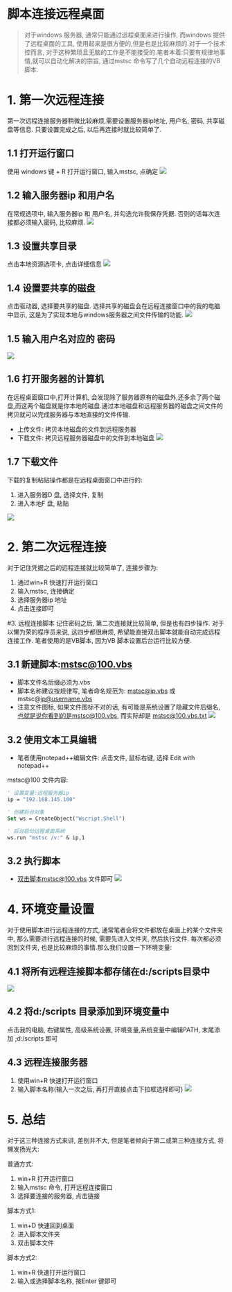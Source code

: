 # 脚本连接远程桌面
> 对于windows 服务器, 通常只能通过远程桌面来进行操作, 而windows 提供了远程桌面的工具, 使用起来是很方便的,但是也是比较麻烦的.对于一个技术控而言, 对于这种繁琐且无脑的工作是不能接受的.笔者本着:只要有规律地事情,就可以自动化解决的宗旨, 通过mstsc 命令写了几个自动远程连接的VB脚本.


# 1. 第一次远程连接
第一次远程连接服务器稍微比较麻烦,需要设置服务器ip地址, 用户名, 密码, 共享磁盘等信息. 只要设置完成之后, 以后再连接时就比较简单了.

## 1.1 打开运行窗口
使用 windows 键 + R 打开运行窗口, 输入mstsc, 点确定
![](/assets/win_2017-07-11_122535.png)

## 1.2 输入服务器ip 和用户名
在常规选项中, 输入服务器ip 和 用户名, 并勾选允许我保存凭据. 否则的话每次连接都必须输入密码, 比较麻烦.
![](/assets/win_2017-07-11_121443.png)

## 1.3 设置共享目录
点击本地资源选项卡, 点击详细信息
![](/assets/win_2017-07-11_121602.png)

## 1.4 设置要共享的磁盘
点击驱动器, 选择要共享的磁盘. 选择共享的磁盘会在远程连接窗口中的我的电脑中显示, 这是为了实现本地与windows服务器之间文件传输的功能.
![](/assets/win_2017-07-11_121642.png)

## 1.5 输入用户名对应的 密码
![](/assets/win_2017-07-11_121742.png)

## 1.6 打开服务器的计算机
在远程桌面窗口中,打开计算机, 会发现除了服务器原有的磁盘外,还多余了两个磁盘,而这两个磁盘就是你本地的磁盘.通过本地磁盘和远程服务器的磁盘之间文件的拷贝就可以完成服务器与本地直接的文件传输.
* 上传文件: 拷贝本地磁盘的文件到远程服务器
* 下载文件: 拷贝远程服务器磁盘中的文件到本地磁盘
![](/assets/win_2017-07-11_121859.png)

## 1.7 下载文件
下载的复制粘贴操作都是在远程桌面窗口中进行的:
1. 进入服务器D 盘, 选择文件, 复制
2. 进入本地F 盘, 粘贴

![](/assets/win_2017-07-11_123512.png)


# 2. 第二次远程连接
对于记住凭据之后的远程连接就比较简单了, 连接步骤为:
1. 通过win+R 快速打开运行窗口
2. 输入mstsc, 连接确定
3. 选择服务器ip 地址
4. 点击连接即可

#3. 远程连接脚本
记住密码之后, 第二次连接就比较简单, 但是也有四步操作. 对于以懒为荣的程序员来说, 这四步都很麻烦, 希望能直接双击脚本就能自动完成远程连接工作. 笔者使用的是VB脚本, 因为VB 脚本设置后台运行比较方便.

## 3.1 新建脚本:mstsc@100.vbs
* 脚本文件名后缀必须为.vbs
* 脚本名称建议按规律写, 笔者命名规范为: mstsc@ip.vbs  或  mstsc@ip@username.vbs
* 注意文件图标, 如果文件图标不对的话, 有可能是系统设置了隐藏文件后缀名, 也就是说你看到的是mstsc@100.vbs, 而实际却是 mstsc@100.vbs.txt
![](/assets/win_2017-07-11_134925.png)

## 3.2 使用文本工具编辑
* 笔者使用notepad++编辑文件: 点击文件, 鼠标右键, 选择 Edit with notepad++

mstsc@100 文件内容:
```vb
' 设置变量:远程服务器ip
ip = "192.168.145.100"

' 创建后台对象
Set ws = CreateObject("Wscript.Shell")

' 后台启动远程桌面系统
ws.run "mstsc /v:" & ip,1
```

## 3.2 执行脚本
* 双击脚本mstsc@100.vbs 文件即可
![](/assets/win_2017-07-11_133906.png)


# 4. 环境变量设置
对于使用脚本进行远程连接的方式, 通常笔者会将文件都放在桌面上的某个文件夹中, 那么需要进行远程连接的时候, 需要先进入文件夹, 然后执行文件. 每次都必须回到文件夹, 也是比较麻烦的事情.那么我们设置一下环境变量:

## 4.1 将所有远程连接脚本都存储在d:/scripts目录中
![](/assets/win_2017-07-11_134925.png)

## 4.2 将d:/scripts 目录添加到环境变量中
点击我的电脑, 右键属性, 高级系统设置, 环境变量,系统变量中编辑PATH, 末尾添加 ;d:/scripts 即可

## 4.3 远程连接服务器
1. 使用win+R  快速打开运行窗口
2. 输入脚本名称(输入一次之后, 再打开直接点击下拉框选择即可)
![](/assets/win_2017-07-11_141700.png)

# 5. 总结
对于这三种连接方式来讲, 差别并不大, 但是笔者倾向于第二或第三种连接方式, 将懒发扬光大:

普通方式:
1. win+R 打开运行窗口
2. 输入mstsc 命令, 打开远程连接窗口
2. 选择要连接的服务器, 点击链接

脚本方式1:
1. win+D 快速回到桌面
2. 进入脚本文件夹
3. 双击脚本文件

脚本方式2:
1. win+R 快速打开运行窗口
2. 输入或选择脚本名称, 按Enter 键即可



















